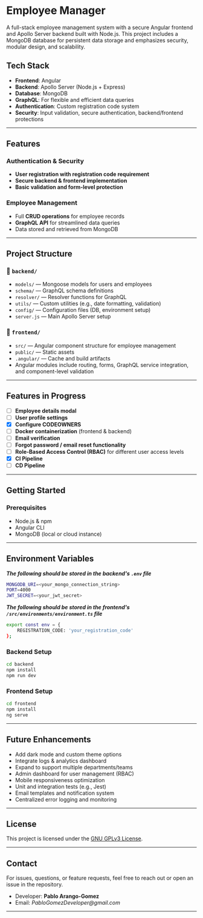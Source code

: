 # Employee Manager

A full-stack employee management system with a secure Angular frontend and Apollo Server backend built with Node.js. This project includes a MongoDB database for persistent data storage and emphasizes security, modular design, and scalability.

## Tech Stack

- **Frontend**: Angular
- **Backend**: Apollo Server (Node.js + Express)
- **Database**: MongoDB
- **GraphQL**: For flexible and efficient data queries
- **Authentication**: Custom registration code system
- **Security**: Input validation, secure authentication, backend/frontend protections

---

## Features

### Authentication & Security
- **User registration with registration code requirement**
- **Secure backend & frontend implementation**
- **Basic validation and form-level protection**

### Employee Management
- Full **CRUD operations** for employee records
- **GraphQL API** for streamlined data queries
- Data stored and retrieved from MongoDB

---

## Project Structure

### 📁 `backend/`
- `models/` — Mongoose models for users and employees
- `schema/` — GraphQL schema definitions
- `resolver/` — Resolver functions for GraphQL
- `utils/` — Custom utilities (e.g., date formatting, validation)
- `config/` — Configuration files (DB, environment setup)
- `server.js` — Main Apollo Server setup

### 📁 `frontend/`
- `src/` — Angular component structure for employee management
- `public/` — Static assets
- `.angular/` — Cache and build artifacts
- Angular modules include routing, forms, GraphQL service integration, and component-level validation

---

## Features in Progress

- [ ] **Employee details modal**
- [ ] **User profile settings**
- [x] **Configure CODEOWNERS**
- [ ] **Docker containerization** (frontend & backend)
- [ ] **Email verification**
- [ ] **Forgot password / email reset functionality**
- [ ] **Role-Based Access Control (RBAC)** for different user access levels
- [x] **CI Pipeline**
- [ ] **CD Pipeline**

---

## Getting Started

### Prerequisites
- Node.js & npm
- Angular CLI
- MongoDB (local or cloud instance)

---
## Environment Variables
***The following should be stored in the backend's ```.env``` file***
```bash
MONGODB_URI=<your_mongo_connection_string>
PORT=4000
JWT_SECRET=<your_jwt_secret>
```

***The following should be stored in the frontend's***
***```/src/environments/environment.ts``` file***
```bash
export const env = {
    REGISTRATION_CODE: 'your_registration_code'
};
```

### Backend Setup
```bash
cd backend
npm install
npm run dev
```

### Frontend Setup
```bash
cd frontend
npm install
ng serve
```

---
## Future Enhancements

- Add dark mode and custom theme options
- Integrate logs & analytics dashboard
- Expand to support multiple departments/teams
- Admin dashboard for user management (RBAC)
- Mobile responsiveness optimization
- Unit and integration tests (e.g., Jest)
- Email templates and notification system
- Centralized error logging and monitoring

---

## License

This project is licensed under the [GNU GPLv3 License](LICENSE).

---

## Contact

For issues, questions, or feature requests, feel free to reach out or open an issue in the repository.

- Developer: **Pablo Arango-Gomez**
- Email: _PabloGomezDeveloper@gmail.com_

---
